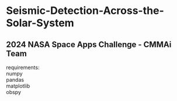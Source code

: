 # Seismic-Detection-Across-the-Solar-System
## 2024 NASA Space Apps Challenge - CMMAi Team
requirements:\
numpy\
pandas\
matplotlib\
obspy
